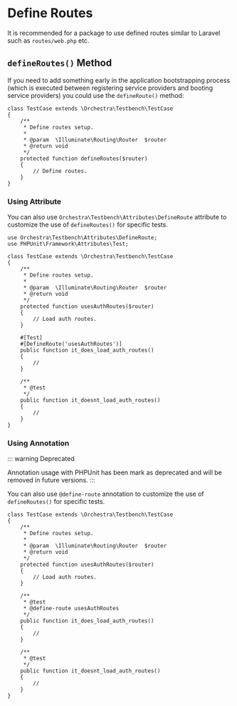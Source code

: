 # Define Routes

It is recommended for a package to use defined routes similar to Laravel such as `routes/web.php` etc.

## `defineRoutes()` Method

If you need to add something early in the application bootstrapping process (which is executed between registering service providers and booting service providers) you could use the `defineRoute()` method:

```php{9-12}
class TestCase extends \Orchestra\Testbench\TestCase
{
    /**
     * Define routes setup.
     *
     * @param  \Illuminate\Routing\Router  $router
     * @return void
     */
    protected function defineRoutes($router)
    {
        // Define routes.
    }
}
```

### Using Attribute

You can also use `Orchestra\Testbench\Attributes\DefineRoute` attribute to customize the use of `defineRoutes()` for specific tests.

```php{12-15,18}
use Orchestra\Testbench\Attributes\DefineRoute;
use PHPUnit\Framework\Attributes\Test;

class TestCase extends \Orchestra\Testbench\TestCase
{
    /**
     * Define routes setup.
     *
     * @param  \Illuminate\Routing\Router  $router
     * @return void
     */
    protected function usesAuthRoutes($router) 
    {
        // Load auth routes.
    }

    #[Test]
    #[DefineRoute('usesAuthRoutes')]
    public function it_does_load_auth_routes()
    {
        // 
    }

    /**
     * @test
     */
    public function it_doesnt_load_auth_routes()
    {
        //
    }
}
```

### Using Annotation

::: warning Deprecated

Annotation usage with PHPUnit has been mark as deprecated and will be removed in future versions.
:::

You can also use `@define-route` annotation to customize the use of `defineRoutes()` for specific tests.

```php{9-12,16}
class TestCase extends \Orchestra\Testbench\TestCase
{
    /**
     * Define routes setup.
     *
     * @param  \Illuminate\Routing\Router  $router
     * @return void
     */
    protected function usesAuthRoutes($router) 
    {
        // Load auth routes.
    }

    /**
     * @test
     * @define-route usesAuthRoutes
     */
    public function it_does_load_auth_routes()
    {
        // 
    }

    /**
     * @test
     */
    public function it_doesnt_load_auth_routes()
    {
        //
    }
}
```
